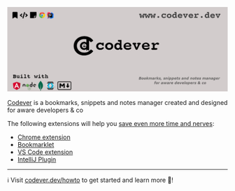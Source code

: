 
![Codever ecosystem](/images/codever-header-profile.jpeg)

[Codever](https://www.codever.dev) is a bookmarks, snippets and notes manager
created and designed for aware developers & co

The following extensions will help you [save even more time and nerves](https://dev.to/ama/how-i-manage-my-dev-bookmarks-and-save-time-and-nerves-56ae):
- [Chrome extension](https://chrome.google.com/webstore/detail/codever/diofdblfhjbpgackifolmboaiccmebjb)
- [Bookmarklet](https://www.codever.dev/howto)
- [VS Code extension](https://marketplace.visualstudio.com/items?itemName=codever.vscode-codever)
- [IntelliJ Plugin](https://plugins.jetbrains.com/plugin/14456-codever-snippets/)

<hr>

ℹ️ Visit [codever.dev/howto](https://www.codever.dev/howto) to get started and learn more 🙏!
